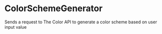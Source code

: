 # ColorSchemeGenerator

Sends a request to The Color API to generate a color scheme based on user input value
